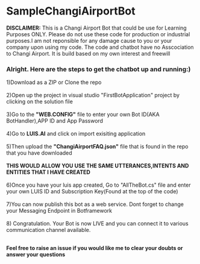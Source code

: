 # SampleChangiAirportBot
<b>DISCLAIMER:</b>
This is a Changi Airport Bot that could be use for Learning Purposes ONLY. 
Please do not use these code for production or industrial purposes.I am not reponsible for any damage cause to you or your company upon using my code.
The code and chatbot have no Asscociation to Changi Airport. It is build based on my own interest and freewill

<h3>Alright. Here are the steps to get the chatbot up and running:)</h3>

1)Download as a ZIP or Clone the repo<br /><br />
2)Open up the project in visual studio </b>"FirstBotApplication"</b> project by clicking on the solution file<br /><br />
3)Go to the <b>"WEB.CONFIG"</b> file to enter your own Bot ID(AKA BotHandler),APP ID and App Password<br /><br />
4)Go to <b>LUIS.AI</b> and click on import exisiting application<br /><br />
5)Then upload the <b>"ChangiAirportFAQ.json"</b> file that is found in the repo that you have downloaded<br /><br />
<b>THIS WOULD ALLOW YOU USE THE SAME UTTERANCES,INTENTS AND ENTITIES THAT I HAVE CREATED</b><br /><br />
6)Once you have your luis app created, Go to </b>"AllTheBot.cs"</b> file and enter your own LUIS ID and Subscription Key(Found at the top of the code)<br /><br />
7)You can now publish this bot as a web service. Dont forget to change your Messaging Endpoint in Botframework<br /><br />
8) Congratulation. Your Bot is now LIVE and you can connect it to various communication channel available.<br /><br />

<b>Feel free to raise an issue if you would like me to clear your doubts or answer your questions</b>







